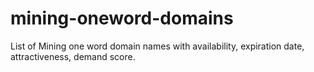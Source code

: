 # mining-oneword-domains
List of Mining one word domain names with availability, expiration date, attractiveness, demand score.
